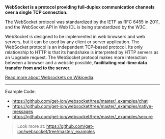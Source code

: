 **WebSocket is a protocol providing full-duplex communication channels over a single TCP connection.**

The WebSocket protocol was standardized by the IETF as RFC 6455 in 2011, and the WebSocket API in Web IDL is being standardized by the W3C.

WebSocket is designed to be implemented in web browsers and web servers, but it can be used by any client or server application. The WebSocket protocol is an independent TCP-based protocol. Its only relationship to HTTP is that its handshake is interpreted by HTTP servers as an Upgrade request. The WebSocket protocol makes more interaction between a browser and a website possible, **facilitating real-time data transfer from and to the server.**

[Read more about Websockets on Wikipedia](https://en.wikipedia.org/wiki/WebSocket)

------

Example Code:

- https://github.com/get-ion/websocket/tree/master/_examples/chat
- https://github.com/get-ion/websocket/tree/master/_examples/native-messages
- https://github.com/get-ion/websocket/tree/master/_examples/secure

> Look more at: https://github.com/get-ion/websocket/tree/master/_examples